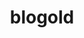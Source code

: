 ---
layout: redirected
sitemap: false
title: blogold
nav: true
nav_order: 1
permalink: /pastold/
redirect_to:  https://past.pages.dev/
---